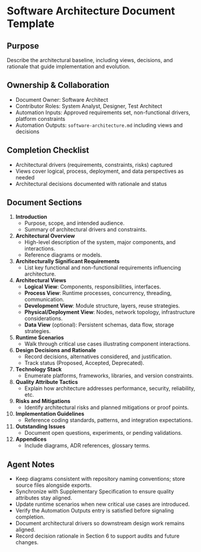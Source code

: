 # Software Architecture Document Template

## Purpose

Describe the architectural baseline, including views, decisions, and rationale that guide implementation and evolution.

## Ownership & Collaboration

- Document Owner: Software Architect
- Contributor Roles: System Analyst, Designer, Test Architect
- Automation Inputs: Approved requirements set, non-functional drivers, platform constraints
- Automation Outputs: `software-architecture.md` including views and decisions

## Completion Checklist

- Architectural drivers (requirements, constraints, risks) captured
- Views cover logical, process, deployment, and data perspectives as needed
- Architectural decisions documented with rationale and status

## Document Sections

1. **Introduction**
   - Purpose, scope, and intended audience.
   - Summary of architectural drivers and constraints.
2. **Architectural Overview**
   - High-level description of the system, major components, and interactions.
   - Reference diagrams or models.
3. **Architecturally Significant Requirements**
   - List key functional and non-functional requirements influencing architecture.
4. **Architectural Views**
   - **Logical View**: Components, responsibilities, interfaces.
   - **Process View**: Runtime processes, concurrency, threading, communication.
   - **Development View**: Module structure, layers, reuse strategies.
   - **Physical/Deployment View**: Nodes, network topology, infrastructure considerations.
   - **Data View** (optional): Persistent schemas, data flow, storage strategies.
5. **Runtime Scenarios**
   - Walk through critical use cases illustrating component interactions.
6. **Design Decisions and Rationale**
   - Record decisions, alternatives considered, and justification.
   - Track status (Proposed, Accepted, Deprecated).
7. **Technology Stack**
   - Enumerate platforms, frameworks, libraries, and version constraints.
8. **Quality Attribute Tactics**
   - Explain how architecture addresses performance, security, reliability, etc.
9. **Risks and Mitigations**
   - Identify architectural risks and planned mitigations or proof points.
10. **Implementation Guidelines**
    - Reference coding standards, patterns, and integration expectations.
11. **Outstanding Issues**
    - Document open questions, experiments, or pending validations.
12. **Appendices**
    - Include diagrams, ADR references, glossary terms.

## Agent Notes

- Keep diagrams consistent with repository naming conventions; store source files alongside exports.
- Synchronize with Supplementary Specification to ensure quality attributes stay aligned.
- Update runtime scenarios when new critical use cases are introduced.
- Verify the Automation Outputs entry is satisfied before signaling completion.
- Document architectural drivers so downstream design work remains aligned.
- Record decision rationale in Section 6 to support audits and future changes.
